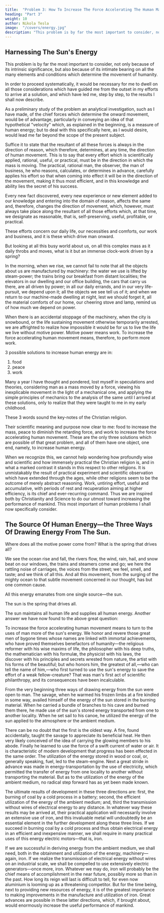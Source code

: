 ```yaml
---
title:  "Problem 3: How To Increase The Force Accelerating The Human Mass"
heading: "Part 3"
weight: 10
author: Nikola Tesla
image:  "/covers/energy.jpg"
description: "This problem is by far the most important to consider, not only because of its intrinsic significance, but also because of its intimate bearing on all the many elements and conditions which determine the movement of humanity"
---
```



## Harnessing The Sun's Energy

This problem is by far the most important to consider, not only because of its intrinsic significance, but also because of its intimate bearing on all the many elements and conditions which determine the movement of humanity. 

In order to proceed systematically, it would be necessary for me to dwell on all those considerations which have guided me from the outset in my efforts to arrive at a solution, and which have led me, step by step, to the results I shall now describe. 

As a preliminary study of the problem an analytical investigation, such as I have made, of the chief forces which determine the onward movement, would be of advantage, particularly in conveying an idea of that hypothetical "velocity" which, as explained in the beginning, is a measure of human energy; but to deal with this specifically here, as I would desire, would lead me far beyond the scope of the present subject. 

Suffice it to state that the resultant of all these forces is always in the direction of reason, which therefore, determines, at any time, the direction of human movement. This is to say that every effort which is scientifically applied, rational, useful, or practical, must be in the direction in which the mass is moving. The practical, rational man, the observer, the man of business, he who reasons, calculates, or determines in advance, carefully applies his effort so that when coming into effect it will be in the direction of the movement, making it thus most efficient, and in this knowledge and ability lies the secret of his success. 

Every new fact discovered, every new experience or new element added to our knowledge and entering into the domain of reason, affects the same and, therefore, changes the direction of movement, which, however, must always take place along the resultant of all those efforts which, at that time, we designate as reasonable, that is, self-preserving, useful, profitable, or practical. 

These efforts concern our daily life, our necessities and comforts, our work and business, and it is these which drive man onward. 

But looking at all this busy world about us, on all this complex mass as it daily throbs and moves, what is it but an immense clock-work driven by a spring? 

In the morning, when we rise, we cannot fail to note that all the objects about us are manufactured by machinery: the water we use is lifted by steam-power; the trains bring our breakfast from distant localities; the elevators in our dwelling and our office building, the cars that carry us there, are all driven by power; in all our daily errands, and in our very life-pursuit, we depend upon it; all the objects we see tell us of it; and when we return to our machine-made dwelling at night, lest we should forget it, all the material comforts of our home, our cheering stove and lamp, remind us of how much we depend on power.

When there is an accidental stoppage of the machinery, when the city is snowbound, or the life sustaining movement otherwise temporarily arrested, we are affrighted to realize how impossible it would be for us to live the life we live without motive power. Motive power means work. To increase the force accelerating human movement means, therefore, to perform more work. 

3 possible solutions to increase human energy are in: 

1. food
2. peace
3. work

Many a year I have thought and pondered, lost myself in speculations and theories, considering man as a mass moved by a force, viewing his inexplicable movement in the light of a mechanical one, and applying the simple principles of mechanics to the analysis of the same until I arrived at these solutions, only to realize that they were taught to me in my early childhood. 

These 3 words sound the key-notes of the Christian religion. 

Their scientific meaning and purpose now clear to me: food to increase the mass, peace to diminish the retarding force, and work to increase the force accelerating human movement. These are the only three solutions which are possible of that great problem, and all of them have one object, one end, namely, to increase human energy. 

When we recognize this, we cannot help wondering how profoundly wise and scientific and how immensely practical the Christian religion is, and in what a marked contrast it stands in this respect to other religions. It is unmistakably the result of practical experiment and scientific observation which have extended through the ages, while other religions seem to be the outcome of merely abstract reasoning. Work, untiring effort, useful and accumulative, with periods of rest and recuperation aiming at higher efficiency, is its chief and ever-recurring command. Thus we are inspired both by Christianity and Science to do our utmost toward increasing the performance of mankind. This most important of human problems I shall now specifically consider. 


## The Source Of Human Energy—the Three Ways Of Drawing Energy From The Sun.

Where does all the motive power come from? What is the spring that drives all? 

We see the ocean rise and fall, the rivers flow, the wind, rain, hail, and snow beat on our windows, the trains and steamers come and go; we here the rattling noise of carriages, the voices from the street; we feel, smell, and taste; and we think of all this. And all this movement, from the surging of the mighty ocean to that subtle movement concerned in our thought, has but one common cause. 

All this energy emanates from one single source—the sun. 

The sun is the spring that drives all. 

The sun maintains all human life and supplies all human energy. Another answer we have now found to the above great question: 

To increase the force accelerating human movement means to turn to the uses of man more of the sun's energy. We honor and revere those great men of bygone times whose names are linked with immortal achievements, who have proved themselves benefactors of humanity—the religious reformer with his wise maxims of life, the philosopher with his deep truths, the mathematician with his formulæ, the physicist with his laws, the discover with his principles and secrets wrested from nature, the artist with his forms of the beautiful; but who honors him, the greatest of all,—who can tell the name of him,—who first turned to use the sun's energy to save the effort of a weak fellow-creature? That was man's first act of scientific philanthropy, and its consequences have been incalculable. 

From the very beginning three ways of drawing energy from the sun were open to man. The savage, when he warmed his frozen limbs at a fire kindled in some way, availed himself of the energy of the sun stored in the burning material. When he carried a bundle of branches to his cave and burned them there, he made use of the sun's stored energy transported from one to another locality. When he set sail to his canoe, he utilized the energy of the sun applied to the atmosphere or the ambient medium. 

There can be no doubt that the first is the oldest way. A fire, found accidentally, taught the savage to appreciate its beneficial heat. He then very likely conceived of the idea of carrying the glowing members to his abode. Finally he learned to use the force of a swift current of water or air. It is characteristic of modern development that progress has been effected in the same order. The utilization of the energy stored in wood or coal, or, generally speaking, fuel, led to the steam-engine. Next a great stride in advance was made in energy-transportation by the use of electricity, which permitted the transfer of energy from one locality to another without transporting the material. But as to the utilization of the energy of the ambient medium, no radical step forward has as yet been made known. 

The ultimate results of development in these three directions are: first, the burning of coal by a cold process in a battery; second, the efficient utilization of the energy of the ambient medium; and, third the transmission without wires of electrical energy to any distance. In whatever way these results may be arrived at, their practical application will necessarily involve an extensive use of iron, and this invaluable metal will undoubtedly be an essential element in the further development along these three lines. If we succeed in burning coal by a cold process and thus obtain electrical energy in an efficient and inexpensive manner, we shall require in many practical uses of this energy electric motors—that is, iron. 

If we are successful in deriving energy from the ambient medium, we shall need, both in the obtainment and utilization of the energy, machinery—again, iron. If we realize the transmission of electrical energy without wires on an industrial scale, we shall be compelled to use extensively electric generators—once more, iron. Whatever we may do, iron will probably be the chief means of accomplishment in the near future, possibly more so than in the past. How long its reign will last is difficult to tell, for even now aluminium is looming up as a threatening competitor. But for the time being, next to providing new resources of energy, it is of the greatest importance to making improvements in the manufacture and utilization of iron. Great advances are possible in these latter directions, which, if brought about, would enormously increase the useful performance of mankind. 

